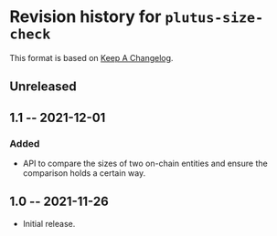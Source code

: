 # Revision history for `plutus-size-check`

This format is based on [Keep A Changelog](https://keepachangelog.com/en/1.0.0).

## Unreleased

## 1.1 -- 2021-12-01

### Added

* API to compare the sizes of two on-chain entities and ensure the comparison
  holds a certain way.

## 1.0 -- 2021-11-26

* Initial release.
